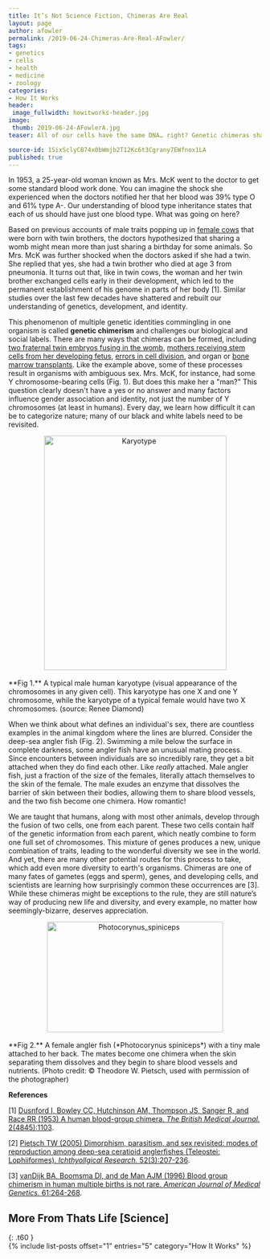 ```yaml
---
title: It’s Not Science Fiction, Chimeras Are Real
layout: page
author: afowler
permalink: /2019-06-24-Chimeras-Are-Real-AFowler/
tags:
- genetics
- cells
- health
- medicine
- zoology
categories:
- How It Works
header:
 image_fullwidth: howitworks-header.jpg
image:
 thumb: 2019-06-24-AFowlerA.jpg
teaser: All of our cells have the same DNA… right? Genetic chimeras shatter our ideas of identity and blur the lines between self and non-self, siblings, and sexes.

source-id: 1SixSclyCB74x0bWmjb2T12Kc6t3Cgrany7EWfnox1LA
published: true
---
```


In 1953, a 25-year-old woman known as Mrs. McK went to the doctor to get some standard blood work done. You can imagine the shock she experienced when the doctors notified her that her blood was 39% type O and 61% type A-. Our understanding of blood type inheritance states that each of us should have just one blood type. What was going on here?

Based on previous accounts of male traits popping up in [female cows](https://en.wikipedia.org/wiki/Freemartin) that were born with twin brothers, the doctors hypothesized that sharing a womb might mean more than just sharing a birthday for some animals. So Mrs. McK was further shocked when the doctors asked if she had a twin. She replied that yes, she had a twin brother who died at age 3 from pneumonia. It turns out that, like in twin cows, the woman and her twin brother exchanged cells early in their development, which led to the permanent establishment of his genome in parts of her body [1]. Similar studies over the last few decades have shattered and rebuilt our understanding of genetics, development, and identity.

This phenomenon of multiple genetic identities commingling in one organism is called **genetic chimerism** and challenges our biological and social labels. There are many ways that chimeras can be formed, including [two fraternal twin embryos fusing in the womb](https://www.buzzfeednews.com/article/carolinekee/this-woman-has-chimerism-two-sets-of-dna), [mothers receiving stem cells from her developing fetus](https://www.smithsonianmag.com/science-nature/babys-cells-can-manipulate-moms-body-decades-180956493/), [errors in cell division](https://en.wikipedia.org/wiki/Nondisjunction), and organ or [bone marrow transplants](https://medicalxpress.com/news/2018-01-bone-marrow-transplant-dna.html). Like the example above, some of these processes result in organisms with ambiguous sex. Mrs. McK, for instance, had some Y chromosome-bearing cells (Fig. 1). But does this make her a "man?" This question clearly doesn't have a yes or no answer and many factors influence gender association and identity, not just the number of Y chromosomes (at least in humans). Every day, we learn how difficult it can be to categorize nature; many of our black and white labels need to be revisited.

<center><a data-flickr-embed="true"  href="https://www.flickr.com/photos/msdiamond/2737202516/in/photolist-5aSSWQ-Ve3rWu-2d77nr4-4mD9zd-crYTnN-or65eD-tDgCn-owmg4Q-W83E9D-4Lfb31-4mzaHp-4LaZh6-5BDgLC-39Yuk4-aXrqZ-6Wi1qo-4Z4mHd-crYU1o-auKx79-QXtsUF-31ej8-4ETmbC-8wWXCF-RH9HWJ-4w8F7G-auGRRx-pfU1Ek-oYoybK-jFSN2W-4HGVCG-a6E21v-5THpAv-7udrsH-2e1huZL-tAp9i-4HCJiP-a1t43-hL93Yn-9K1rM1-T1GChB-RGARsG-EwTizo-4mDbpw-5eEbHR-hSfh3k-5WtESH-74Pm5Y-4rRCnb-hSfEhm-SZWiiU" title="Karyotype"><img src="https://live.staticflickr.com/3084/2737202516_e32374ee0c.jpg" width="363" height="467" alt="Karyotype"></a><script async src="//embedr.flickr.com/assets/client-code.js" charset="utf-8"></script></center><br>
**Fig 1.** A typical male human karyotype (visual appearance of the chromosomes in any given cell). This karyotype has one X and one Y chromosome, while the karyotype of a typical female would have two X chromosomes. (source: Renee Diamond)  

When we think about what defines an individual's sex, there are countless examples in the animal kingdom where the lines are blurred. Consider the deep-sea angler fish (Fig. 2). Swimming a mile below the surface in complete darkness, some angler fish have an unusual mating process. Since encounters between individuals are so incredibly rare, they get a bit attached when they do find each other. Like *really* attached. Male angler fish, just a fraction of the size of the females, literally attach themselves to the skin of the female. The male exudes an enzyme that dissolves the barrier of skin between their bodies, allowing them to share blood vessels, and the two fish become one chimera. How romantic!

We are taught that humans, along with most other animals, develop through the fusion of two cells, one from each parent. These two cells contain half of the genetic information from each parent, which neatly combine to form one full set of chromosomes. This mixture of genes produces a new, unique combination of traits, leading to the wonderful diversity we see in the world. And yet, there are many other potential routes for this process to take, which add even more diversity to earth's organisms. Chimeras are one of many fates of gametes (eggs and sperm), genes, and developing cells, and scientists are learning how surprisingly common these occurrences are [3]. While these chimeras might be exceptions to the rule, they are still nature’s way of producing new life and diversity, and every example, no matter how seemingly-bizarre, deserves appreciation.

<center><a data-flickr-embed="true"  href="https://www.flickr.com/photos/139839751@N06/48119753843/in/dateposted-friend/" title="Photocorynus_spiniceps"><img src="https://live.staticflickr.com/65535/48119753843_8a4408880a.jpg" width="350" height="220" alt="Photocorynus_spiniceps"></a><script async src="//embedr.flickr.com/assets/client-code.js" charset="utf-8"></script></center><br>
**Fig 2.** A female angler fish (*Photocorynus spiniceps*) with a tiny male attached to her back. The mates become one chimera when the skin separating them dissolves and they begin to share blood vessels and nutrients. (Photo credit: © Theodore W. Pietsch, used with permission of the photographer)

 

**References**

[1] [Dusnford I, Bowley CC, Hutchinson AM, Thompson JS, Sanger R, and Race RR (1953) A human blood-group chimera. ](https://europepmc.org/backend/ptpmcrender.fcgi?accid=PMC2028470&blobtype=pdf)[*The British Medical Journal.* ](https://europepmc.org/backend/ptpmcrender.fcgi?accid=PMC2028470&blobtype=pdf)[2(4845):1103](https://europepmc.org/backend/ptpmcrender.fcgi?accid=PMC2028470&blobtype=pdf).

[2] [Pietsch TW (2005) Dimorphism, parasitism, and sex revisited: modes of reproduction among deep-sea ceratioid anglerfishes (Teleostei: Lophiiformes). ](https://link.springer.com/article/10.1007%2Fs10228-005-0286-2)[*Ichthyollgical Research.* ](https://link.springer.com/article/10.1007%2Fs10228-005-0286-2)[52(3):207-236](https://link.springer.com/article/10.1007%2Fs10228-005-0286-2).

[3] [vanDijk BA, Boomsma DI, and de Man AJM (1996) Blood group chimerism in human multiple births is not rare. ](http://apps.webofknowledge.com/InboundService.do?customersID=EBSCO&mode=FullRecord&IsProductCode=Yes&product=WOS&Init=Yes&Func=Frame&DestFail=http%3A%2F%2Fwww.webofknowledge.com&action=retrieve&SrcApp=EDS&SrcAuth=EBSCO&SID=8BzldaUrYZjnpNSxCVE&UT=WOS%3AA1996TR32900011)[*American Journal of Medical Genetics.* ](http://apps.webofknowledge.com/InboundService.do?customersID=EBSCO&mode=FullRecord&IsProductCode=Yes&product=WOS&Init=Yes&Func=Frame&DestFail=http%3A%2F%2Fwww.webofknowledge.com&action=retrieve&SrcApp=EDS&SrcAuth=EBSCO&SID=8BzldaUrYZjnpNSxCVE&UT=WOS%3AA1996TR32900011)[61:264-268](http://apps.webofknowledge.com/InboundService.do?customersID=EBSCO&mode=FullRecord&IsProductCode=Yes&product=WOS&Init=Yes&Func=Frame&DestFail=http%3A%2F%2Fwww.webofknowledge.com&action=retrieve&SrcApp=EDS&SrcAuth=EBSCO&SID=8BzldaUrYZjnpNSxCVE&UT=WOS%3AA1996TR32900011). 

## More From Thats Life [Science]
{: .t60 }	
{% include list-posts offset="1" entries="5" category="How It Works" %}


